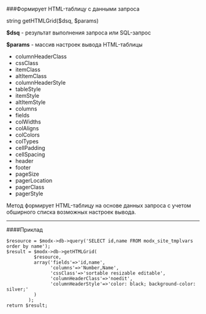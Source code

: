 ###Формирует HTML-таблицу с данными запроса

string getHTMLGrid($dsq, $params)

**$dsq** - результат выполнения запроса или SQL-запрос

**$params** - массив настроек вывода HTML-таблицы

+ columnHeaderClass
+ cssClass
+ itemClass
+ altItemClass
+ columnHeaderStyle
+ tableStyle
+ itemStyle
+ altItemStyle
+ columns
+ fields
+ colWidths
+ colAligns
+ colColors
+ colTypes
+ cellPadding
+ cellSpacing
+ header
+ footer
+ pageSize
+ pagerLocation
+ pagerClass
+ pagerStyle

Метод формирует HTML-таблицу на основе данных запроса с учетом обширного списка возможных настроек вывода.

***

####Приклад

	$resource = $modx->db->query('SELECT id,name FROM modx_site_tmplvars order by name');   
	$result = $modx->db->getHTMLGrid(
			  $resource,
			  array('fields'=>'id,name',
			  		'columns'=>'Number,Name',  
					'cssClass'=>'sortable resizable editable',  
					'columnHeaderClass'=>'noedit',  
					'columnHeaderStyle'=>'color: black; background-color: silver;'  
			  )
			);  
	return $result; 